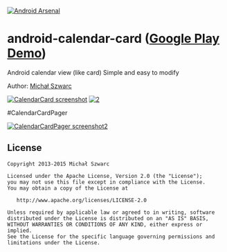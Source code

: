 [![Android Arsenal](https://img.shields.io/badge/Android%20Arsenal-android--calendar--card-brightgreen.svg?style=flat)](http://android-arsenal.com/details/1/1575)

android-calendar-card ([Google Play Demo][4])
=====================

Android calendar view (like card)
Simple and easy to modify

Author: [Michał Szwarc](http://kenumir.pl)


[![CalendarCard screenshot][1]][1]
[![2]][2]

#CalendarCardPager

[![CalendarCardPager screenshot2][3]][3]

## License
    Copyright 2013-2015 Michał Szwarc

    Licensed under the Apache License, Version 2.0 (the "License");
    you may not use this file except in compliance with the License.
    You may obtain a copy of the License at

       http://www.apache.org/licenses/LICENSE-2.0

    Unless required by applicable law or agreed to in writing, software
    distributed under the License is distributed on an "AS IS" BASIS,
    WITHOUT WARRANTIES OR CONDITIONS OF ANY KIND, either express or implied.
    See the License for the specific language governing permissions and
    limitations under the License.


[1]: https://github.com/kenumir/android-calendar-card/raw/master/calendar-card-sample/_work/device-2013-10-12-151801.png
[2]: https://github.com/kenumir/android-calendar-card/raw/master/calendar-card-sample/_work/device-2013-10-12-151717.png
[3]: https://github.com/kenumir/android-calendar-card/raw/master/calendar-card-sample/_work/card_view_pager2.png
[4]: https://play.google.com/store/apps/details?id=com.wt.calendarcardsample
